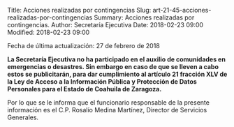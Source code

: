 Title: Acciones realizadas por contingencias
Slug: art-21-45-acciones-realizadas-por-contingencias
Summary: Acciones realizadas por contingencias.
Author: Secretaría Ejecutiva
Date: 2018-02-23 09:00
Modified: 2018-02-23 09:00


Fecha de última actualización: 27 de febrero de 2018

**La Secretaría Ejecutiva no ha participado en el auxilio de comunidades
en emergencias o desastres. Sin embargo en caso de que se lleven a cabo
estos se publicitarán, para dar cumplimiento al artículo 21 fracción
XLV de la Ley de Acceso a la Información Pública y Protección de Datos
Personales para el Estado de Coahuila de Zaragoza.**

Por lo que se le informa que el funcionario responsable de la presente
información es el C.P. Rosalío Medina Martínez, Director de Servicios
Generales.
